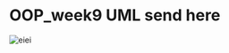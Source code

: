# OOP_week9 UML send here 

![eiei](https://github.com/wingza02/Week-8-Cards-Game/blob/master/Week9.png?raw=true)
